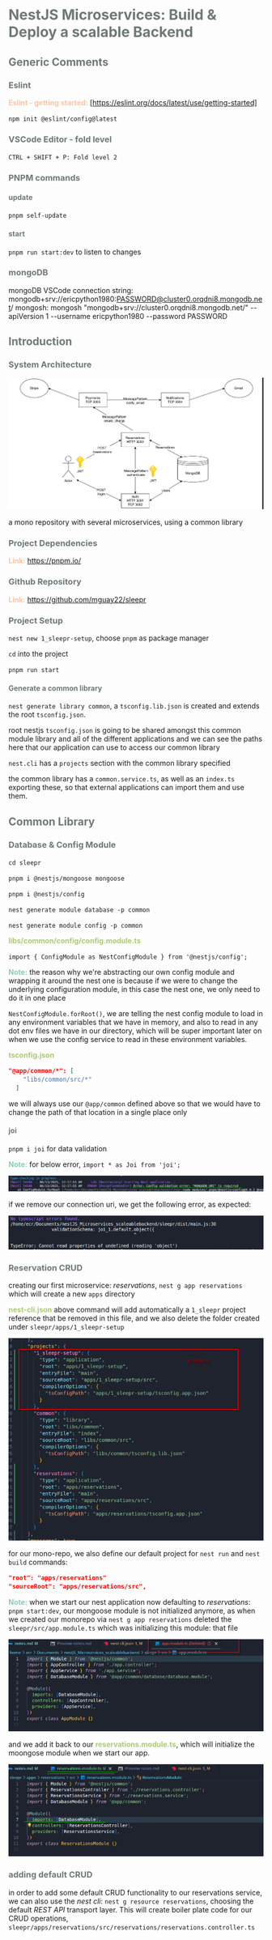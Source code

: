 <!-- markdownlint-disable MD033 -->
<!-- markdownlint-disable MD024 -->
# **<span style='color: #6e7a73'>NestJS Microservices: Build & Deploy a scalable Backend**

## **<span style='color: #6e7a73'>Generic Comments**

### **<span style='color: #6e7a73'>Eslint**

**<span style='color: #ffc5a6'>Eslint - getting started:** [https://eslint.org/docs/latest/use/getting-started]

`npm init @eslint/config@latest`

### **<span style='color: #6e7a73'>VSCode Editor - fold level**

`CTRL + SHIFT + P: Fold level 2`

### **<span style='color: #6e7a73'>PNPM commands**

#### **<span style='color: #6e7a73'>update**

`pnpm self-update`

#### **<span style='color: #6e7a73'>start**

`pnpm run start:dev` to listen to changes

### **<span style='color: #6e7a73'>mongoDB**

mongoDB VSCode connection string: mongodb+srv://ericpython1980:PASSWORD@cluster0.orqdni8.mongodb.net/
mongosh: mongosh "mongodb+srv://cluster0.orqdni8.mongodb.net/" --apiVersion 1 --username ericpython1980 --password PASSWORD

## **<span style='color: #6e7a73'>Introduction**

### **<span style='color: #6e7a73'>System Architecture**

![image info](./_notes/1_sc1.png)

a mono repository with several microservices, using a common library

### **<span style='color: #6e7a73'>Project Dependencies**

**<span style='color: #ffc5a6'>Link:** <https://pnpm.io/>

### **<span style='color: #6e7a73'>Github Repository**

**<span style='color: #ffc5a6'>Link:** <https://github.com/mguay22/sleepr>

### **<span style='color: #6e7a73'>Project Setup**

`nest new 1_sleepr-setup`, choose `pnpm` as package manager

`cd` into the project

`pnpm run start`

#### **<span style='color: #6e7a73'>Generate a common library**

`nest generate library common`, a `tsconfig.lib.json` is created and extends the root `tsconfig.json`.

root nestjs `tsconfig.json` is going to be shared amongst this common module library and all of the different applications and we can see the paths here that our application can use to access our common library

`nest.cli` has a `projects` section with the common library specified

the common library has a `common.service.ts`, as well as an `index.ts` exporting these, so that external applications can import them and use them.

## **<span style='color: #6e7a73'>Common Library**

### **<span style='color: #6e7a73'>Database & Config Module**

`cd sleepr`

`pnpm i @nestjs/mongoose mongoose`

`pnpm i @nestjs/config`

`nest generate module database -p common`

`nest generate module config -p common`

**<span style='color: #aacb73'> libs/common/config/config.module.ts**

`import { ConfigModule as NestConfigModule } from '@nestjs/config';`

**<span style='color: #8accb3'> Note:** the reason why we're abstracting our own config module and wrapping it around the nest one is because if we were to change the underlying configuration module, in this case the nest one, we only need to do it in one place

`NestConfigModule.forRoot()`,  we are telling the nest config module to load in any environment variables that we have in memory, and also to read in any dot env files we have in our directory, which will be super important later on when we use the config service to read in these environment variables.

**<span style='color: #aacb73'> tsconfig.json**

```json
"@app/common/*": [
    "libs/common/src/*"
  ]
```

we will always use our `@app/common` defined above so that we would have to change the path of that location in a single place only

#### **<span style='color: #6e7a73'>joi**

`pnpm i joi` for data validation

**<span style='color: #8accb3'> Note:** for below error, `import * as Joi from 'joi';`

![image info](./_notes/2_sc1.png)

if we remove our connection uri, we get the following error, as expected:

![image info](./_notes/2_sc2.png)

### **<span style='color: #6e7a73'>Reservation CRUD**

creating our first microservice: *reservations*, `nest g app reservations` which will create a new `apps` directory

**<span style='color: #aacb73'> nest-cli.json** above command will add automatically a `1_sleepr` project reference that be removed in this file, and we also delete the folder created under `sleepr/apps/1_sleepr-setup`

![image info](./_notes/2_sc3.png)

for our mono-repo,  we also define our default project for `nest run` and `nest build` commands:

```json
"root": "apps/reservations"
"sourceRoot": "apps/reservations/src",
```

**<span style='color: #8accb3'> Note:** when we start our nest application now defaulting to *reservations*: `pnpm start:dev`, our mongoose module is not initialized anymore, as when we created our monorepo via `nest g app reservations` deleted the `sleepr/src/app.module.ts` which was initializing this module:  that file

![image info](./_notes/2_sc4.png)

and we add it back to our **<span style='color: #aacb73'> reservations.module.ts**, which will initialize the moongose module when we start our app.

![image info](./_notes/2_sc5.png)

### **<span style='color: #6e7a73'>adding default CRUD**

in order to add some default CRUD functionality to our reservations service, we can also use the *nest cli*: `nest g resource reservations`, choosing the default *REST API* transport layer. This will create boiler plate code for our CRUD operations, `sleepr/apps/reservations/src/reservations/reservations.controller.ts`

<!---
[comment]: it works with text, you can rename it how you want

![image info](./1_sc1.png)

**<span style='color: #ffcd58'>IMPORTANT:**
**<span style='color: #8accb3'> Note:**
**<span style='color: #ffc5a6'>Link:**
**<span style='color: #ff3b3b'>Error:**
**<span style='color: #aacb73'> TabButton.jsx**
**<span style='color: #f3b4ff'> Copilot**

**<span style='color: #6e7a73'> Section**

<ins>text to underline</ins>

--- : horizontal line

| Property    | Description | Default |
| -------- | ------- | ------- |
| view engine  | The default engine extension to use when omitted. NOTE: Sub-apps will inherit the value of this setting.    | |
| views |  A directory or an array of directories for the application's views. If an array, the views are looked up in the order they occur in the array. | `process.cwd() + '/views'` |

-->

<!-- markdownlint-enable MD033 -->
<!-- markdownlint-enable MD024 -->
<!-- markdownlint-enable MD024 -->
